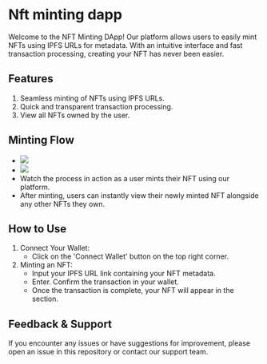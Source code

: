 # Nft minting dapp
Welcome to the NFT Minting DApp! Our platform allows users to easily mint NFTs using IPFS URLs for metadata. With an intuitive interface and fast transaction processing, creating your NFT has never been easier.

## Features
1. Seamless minting of NFTs using IPFS URLs.
2. Quick and transparent transaction processing.
3. View all NFTs owned by the user.


## Minting Flow
- ![](./video/minting-flow-1.gif)
- ![](./video/minting-flow-2.gif)
- Watch the process in action as a user mints their NFT using our platform.
- After minting, users can instantly view their newly minted NFT alongside any other NFTs they own.

## How to Use
1. Connect Your Wallet:
    - Click on the 'Connect Wallet' button on the top right corner.
2. Minting an NFT:
    - Input your IPFS URL link containing your NFT metadata.
    - Enter. Confirm the transaction in your wallet.
    - Once the transaction is complete, your NFT will appear in the section.


## Feedback & Support
If you encounter any issues or have suggestions for improvement, please open an issue in this repository or contact our support team.